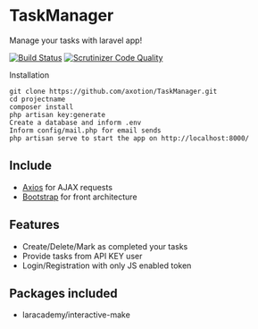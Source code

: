 # TaskManager
Manage your tasks with laravel app!

[![Build Status](https://scrutinizer-ci.com/g/axotion/TaskManager/badges/build.png?b=master)](https://scrutinizer-ci.com/g/axotion/TaskManager/build-status/master)
[![Scrutinizer Code Quality](https://scrutinizer-ci.com/g/axotion/TaskManager/badges/quality-score.png?b=master)](https://scrutinizer-ci.com/g/axotion/TaskManager/?branch=master)



Installation
```
git clone https://github.com/axotion/TaskManager.git
cd projectname
composer install
php artisan key:generate
Create a database and inform .env
Inform config/mail.php for email sends
php artisan serve to start the app on http://localhost:8000/
```

## Include
* [Axios](https://github.com/mzabriskie/axios) for AJAX requests
* [Bootstrap](http://getbootstrap.com/) for front architecture

## Features
* Create/Delete/Mark as completed your tasks
* Provide tasks from API KEY user
* Login/Registration with only JS enabled token

## Packages included
* laracademy/interactive-make
